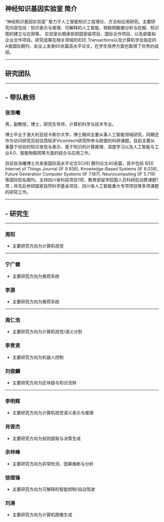 ## 神经知识基因实验室 简介

“神经知识基因实验室” 致力于人工智能知识工程理论、方法和应用研究。主要研究内容包括：知识表示与推理、可解释的人工智能、物联网数据分析与挖掘、知识图的建立与应用等。
实验室长期承担担国家级项目、国际合作项目、以及部委和企业合作项目。研究成果在相关领域的IEEE Transactions以及计算机学会指定的A类国际期刊、会议上发表60余篇高水平论文，在学生培养方面也取得了优秀的成绩。

---------------
##  研究团队 

---------------
## - 带队教师

### 张浩曦
男，副教授，博士，研究生导师，计算机科学与技术专业。

博士毕业于澳大利亚纽卡斯尔大学，博士期间主要从事人工智能领域研究，同期还作为访问研究员前往西班牙Vicomtech研究所参与欧盟的科研课题。目前主要从事基于经验的知识发现与表示、基于知识的计算推理、深度学习以及人工智能与工业4.0、智能物联网等方面的结合与应用工作。

目前张浩曦博士共发表国际高水平论文SCI/EI 期刊论文40余篇，其中包括 IEEE Internet of Things Journal (IF 9.936), Knowledge-Based Systems (IF 8.038), Future Generation Computer Systems (IF 7.187),  Neurocomputing (IF 5.719)等国际知名期刊。主持四川省科技项目1项、教育部留学回国人员科研启动费课题1项；并先后参研国家自然科学基金项目、四川省人工智能重大专项项目等多项课题的研究工作。

---------------
## - 研究生

---------------
### 周阳
- 主要研究方向为计算机视觉

---------------
### 宁广健
- 主要研究方向为推荐系统

### 李源
- 主要研究方向为推荐系统

---------------
### 周仁浩
- 主要研究方向为计算机视觉/语义分割

### 李贵贤
- 主要研究方向为机器人控制

### 刘俊麟
- 主要研究方向为区块链与知识流转

---------------
### 李明辉
- 主要研究方向为计算机视觉语义表示与推理

### 肖俊杰
- 主要研究方向为规则提取与决策生成

### 余林峰
- 主要研究方向为异常检测、因果推断与分析

### 徐煜锋
- 主要研究方向为可解释的智能控制/自动驾驶

### 刘涛
- 主要研究方向为计算机图像生成
